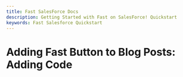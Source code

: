 ```yaml
---
title: Fast SalesForce Docs
description: Getting Started with Fast on SalesForce! Quickstart
keywords: Fast Salesforce Quickstart
---
```


# Adding Fast Button to Blog Posts: Adding Code
